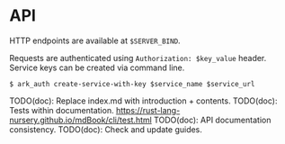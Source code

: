 # API

HTTP endpoints are available at `$SERVER_BIND`.

Requests are authenticated using `Authorization: $key_value` header. Service keys can be created via command line.

```Shell
$ ark_auth create-service-with-key $service_name $service_url
```

TODO(doc): Replace index.md with introduction + contents.
TODO(doc): Tests within documentation.
<https://rust-lang-nursery.github.io/mdBook/cli/test.html>
TODO(doc): API documentation consistency.
TODO(doc): Check and update guides.
